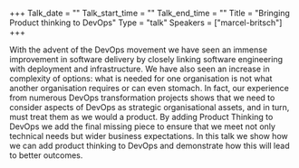 +++
Talk_date = ""
Talk_start_time = ""
Talk_end_time = ""
Title = "Bringing Product thinking to DevOps"
Type = "talk"
Speakers = ["marcel-britsch"]
+++

With the advent of the DevOps movement we have seen an immense improvement in software delivery by closely linking software engineering with deployment and infrastructure. We have also seen an increase in complexity of options: what is needed for one organisation is not what another organisation requires or can even stomach.
In fact, our experience from numerous DevOps transformation projects shows that we need to consider aspects of DevOps as strategic organisational assets, and in turn, must treat them as we would a product. By adding Product Thinking to DevOps we add the final missing piece to ensure that we meet not only technical needs but wider business expectations.
In this talk we show how we can add product thinking to DevOps and demonstrate how this will lead to better outcomes.

